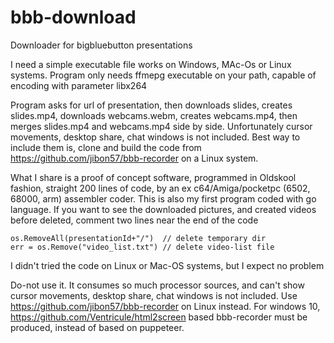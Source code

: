# bbb-download
Downloader for bigbluebutton presentations

I need a simple executable file works on Windows, MAc-Os or Linux systems. Program only needs ffmepg executable on your path, capable of encoding with parameter libx264

Program asks for url of presentation, then downloads slides, creates slides.mp4, downloads webcams.webm, creates webcams.mp4, then merges slides.mp4 and webcams.mp4 side by side.
Unfortunately cursor movements, desktop share, chat windows is not included. Best way to include them is, clone and build the code from https://github.com/jibon57/bbb-recorder on a Linux system.

What I share is a proof of concept software, programmed in Oldskool fashion, straight 200 lines of code, by an ex c64/Amiga/pocketpc (6502, 68000, arm) assembler coder.
This is also my first program coded with go language.
If you want to see the downloaded pictures, and created videos before deleted, comment two lines near the end of the code

    os.RemoveAll(presentationId+"/")  // delete temporary dir
    err = os.Remove("video_list.txt") // delete video-list file
  
 I didn't tried the code on Linux or Mac-OS systems, but I expect no problem
 
Do-not use it. It consumes so much processor sources, and can't show cursor movements, desktop share, chat windows is not included. Use https://github.com/jibon57/bbb-recorder on Linux instead. For windows 10, https://github.com/Ventricule/html2screen based bbb-recorder must be produced, instead of based on puppeteer.
